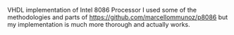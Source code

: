 VHDL implementation of Intel 8086 Processor
I used some of the methodologies and parts of https://github.com/marcellommunoz/p8086 but my implementation is 
much more thorough and actually works.
